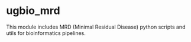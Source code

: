 # ugbio_mrd

This module includes MRD (Minimal Residual Disease) python scripts and utils for bioinformatics pipelines.